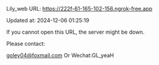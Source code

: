 Lily_web URL: https://222f-61-165-102-156.ngrok-free.app

Updated at: 2024-12-06 01:25:19

If you cannot open this URL, the server might be down.

Please contact: 

goley04@foxmail.com Or Wechat:GL_yeaH